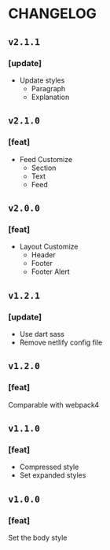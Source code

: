 # CHANGELOG

## `v2.1.1`

### [update]
- Update styles
  - Paragraph
  - Explanation

## `v2.1.0`

### [feat]
- Feed Customize
  - Section
  - Text
  - Feed

## `v2.0.0`

### [feat]
- Layout Customize
  - Header
  - Footer
  - Footer Alert

## `v1.2.1`

### [update]
- Use dart sass
- Remove netlify config file

## `v1.2.0`

### [feat]
Comparable with webpack4

## `v1.1.0`

### [feat]
- Compressed style
- Set expanded styles

## `v1.0.0`

### [feat]
Set the body style
